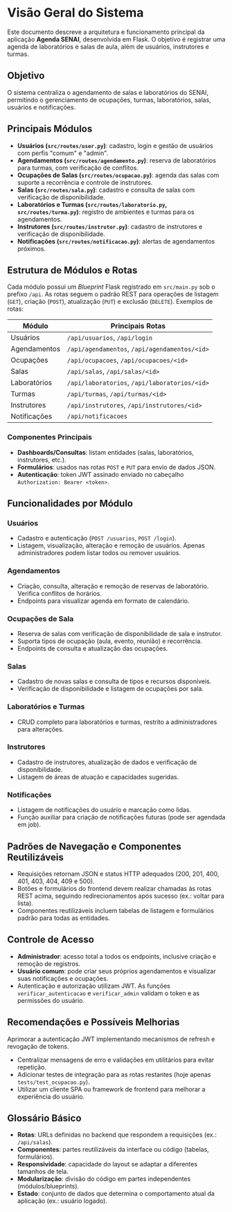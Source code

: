 # Visão Geral do Sistema

Este documento descreve a arquitetura e funcionamento principal da aplicação **Agenda SENAI**, desenvolvida em Flask. O objetivo é registrar uma agenda de laboratórios e salas de aula, além de usuários, instrutores e turmas.

## Objetivo
O sistema centraliza o agendamento de salas e laboratórios do SENAI, permitindo o gerenciamento de ocupações, turmas, laboratórios, salas, usuários e notificações.

## Principais Módulos
- **Usuários (`src/routes/user.py`)**: cadastro, login e gestão de usuários com perfis "comum" e "admin".
- **Agendamentos (`src/routes/agendamento.py`)**: reserva de laboratórios para turmas, com verificação de conflitos.
- **Ocupações de Salas (`src/routes/ocupacao.py`)**: agenda das salas com suporte a recorrência e controle de instrutores.
- **Salas (`src/routes/sala.py`)**: cadastro e consulta de salas com verificação de disponibilidade.
- **Laboratórios e Turmas (`src/routes/laboratorio.py`, `src/routes/turma.py`)**: registro de ambientes e turmas para os agendamentos.
- **Instrutores (`src/routes/instrutor.py`)**: cadastro de instrutores e verificação de disponibilidade.
- **Notificações (`src/routes/notificacao.py`)**: alertas de agendamentos próximos.

## Estrutura de Módulos e Rotas
Cada módulo possui um *Blueprint* Flask registrado em `src/main.py` sob o prefixo `/api`. As rotas seguem o padrão REST para operações de listagem (`GET`), criação (`POST`), atualização (`PUT`) e exclusão (`DELETE`). Exemplos de rotas:

| Módulo | Principais Rotas |
|--------|-----------------|
| Usuários | `/api/usuarios`, `/api/login` |
| Agendamentos | `/api/agendamentos`, `/api/agendamentos/<id>` |
| Ocupações | `/api/ocupacoes`, `/api/ocupacoes/<id>` |
| Salas | `/api/salas`, `/api/salas/<id>` |
| Laboratórios | `/api/laboratorios`, `/api/laboratorios/<id>` |
| Turmas | `/api/turmas`, `/api/turmas/<id>` |
| Instrutores | `/api/instrutores`, `/api/instrutores/<id>` |
| Notificações | `/api/notificacoes` |

### Componentes Principais
- **Dashboards/Consultas**: listam entidades (salas, laboratórios, instrutores, etc.).
- **Formulários**: usados nas rotas `POST` e `PUT` para envio de dados JSON.
- **Autenticação**: token JWT assinado enviado no cabeçalho `Authorization: Bearer <token>`.

## Funcionalidades por Módulo
### Usuários
- Cadastro e autenticação (`POST /usuarios`, `POST /login`).
- Listagem, visualização, alteração e remoção de usuários. Apenas administradores podem listar todos ou remover usuários.

### Agendamentos
- Criação, consulta, alteração e remoção de reservas de laboratório. Verifica conflitos de horários.
- Endpoints para visualizar agenda em formato de calendário.

### Ocupações de Sala
- Reserva de salas com verificação de disponibilidade de sala e instrutor.
- Suporta tipos de ocupação (aula, evento, reunião) e recorrência.
- Endpoints de consulta e atualização das ocupações.

### Salas
- Cadastro de novas salas e consulta de tipos e recursos disponíveis.
- Verificação de disponibilidade e listagem de ocupações por sala.

### Laboratórios e Turmas
- CRUD completo para laboratórios e turmas, restrito a administradores para alterações.

### Instrutores
- Cadastro de instrutores, atualização de dados e verificação de disponibilidade.
- Listagem de áreas de atuação e capacidades sugeridas.

### Notificações
- Listagem de notificações do usuário e marcação como lidas.
- Função auxiliar para criação de notificações futuras (pode ser agendada em job).

## Padrões de Navegação e Componentes Reutilizáveis
- Requisições retornam JSON e status HTTP adequados (200, 201, 400, 401, 403, 404, 409 e 500).
- Botões e formulários do frontend devem realizar chamadas às rotas REST acima, seguindo redirecionamentos após sucesso (ex.: voltar para lista).
- Componentes reutilizáveis incluem tabelas de listagem e formulários padrão para todas as entidades.

## Controle de Acesso
- **Administrador**: acesso total a todos os endpoints, inclusive criação e remoção de registros.
- **Usuário comum**: pode criar seus próprios agendamentos e visualizar suas notificações e ocupações.
- Autenticação e autorização utilizam JWT. As funções `verificar_autenticacao` e `verificar_admin` validam o token e as permissões do usuário.

## Recomendações e Possíveis Melhorias
Aprimorar a autenticação JWT implementando mecanismos de refresh e revogação de tokens.
- Centralizar mensagens de erro e validações em utilitários para evitar repetição.
- Adicionar testes de integração para as rotas restantes (hoje apenas `tests/test_ocupacao.py`).
- Utilizar um cliente SPA ou framework de frontend para melhorar a experiência do usuário.

## Glossário Básico
- **Rotas**: URLs definidas no backend que respondem a requisições (ex.: `/api/salas`).
- **Componentes**: partes reutilizáveis da interface ou código (tabelas, formulários).
- **Responsividade**: capacidade do layout se adaptar a diferentes tamanhos de tela.
- **Modularização**: divisão do código em partes independentes (módulos/blueprints).
- **Estado**: conjunto de dados que determina o comportamento atual da aplicação (ex.: usuário logado).

